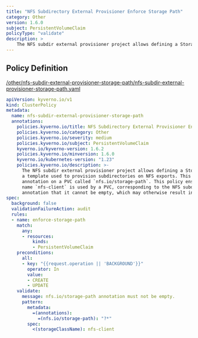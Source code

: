 ```yaml
---
title: "NFS Subdirectory External Provisioner Enforce Storage Path"
category: Other
version: 1.6.0
subject: PersistentVolumeClaim
policyType: "validate"
description: >
    The NFS subdir external provisioner project allows defining a StorageClass with a pathPattern, a template used to provision subdirectories on NFS exports. This can be controlled with an annotation on a PVC called `nfs.io/storage-path`. This policy ensures that if the StorageClass name `nfs-client` is used by a PVC, corresponding to the NFS subdir external provisioner, and if it sets the nfs.io/storage-path annotation that it cannot be empty, which may otherwise result in it consuming the root of the designated path.
---
```


## Policy Definition
<a href="https://github.com/kyverno/policies/raw/main//other/nfs-subdir-external-provisioner-storage-path/nfs-subdir-external-provisioner-storage-path.yaml" target="-blank">/other/nfs-subdir-external-provisioner-storage-path/nfs-subdir-external-provisioner-storage-path.yaml</a>

```yaml
apiVersion: kyverno.io/v1
kind: ClusterPolicy
metadata:
  name: nfs-subdir-external-provisioner-storage-path
  annotations:
    policies.kyverno.io/title: NFS Subdirectory External Provisioner Enforce Storage Path
    policies.kyverno.io/category: Other
    policies.kyverno.io/severity: medium
    policies.kyverno.io/subject: PersistentVolumeClaim
    kyverno.io/kyverno-version: 1.6.2
    policies.kyverno.io/minversion: 1.6.0
    kyverno.io/kubernetes-version: "1.23"
    policies.kyverno.io/description: >-
      The NFS subdir external provisioner project allows defining a StorageClass with a pathPattern,
      a template used to provision subdirectories on NFS exports. This can be controlled with an
      annotation on a PVC called `nfs.io/storage-path`. This policy ensures that if the StorageClass
      name `nfs-client` is used by a PVC, corresponding to the NFS subdir external provisioner, and if it sets the nfs.io/storage-path
      annotation that it cannot be empty, which may otherwise result in it consuming the root of the designated path.
spec:
  background: false
  validationFailureAction: audit
  rules:
  - name: enforce-storage-path
    match:
      any:
      - resources:
          kinds:
          - PersistentVolumeClaim
    preconditions:
      all:
      - key: "{{request.operation || 'BACKGROUND'}}"
        operator: In
        value:
        - CREATE
        - UPDATE
    validate:
      message: nfs.io/storage-path annotation must not be empty.
      pattern:
        metadata:
          =(annotations):
            =(nfs.io/storage-path): "?*"
        spec:
          <(storageClassName): nfs-client

```
